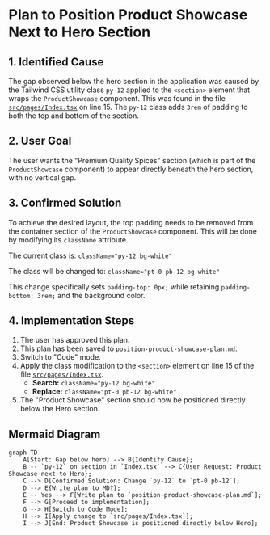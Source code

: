 # Plan to Position Product Showcase Next to Hero Section

## 1. Identified Cause
The gap observed below the hero section in the application was caused by the Tailwind CSS utility class `py-12` applied to the `<section>` element that wraps the `ProductShowcase` component. This was found in the file [`src/pages/Index.tsx`](src/pages/Index.tsx) on line 15. The `py-12` class adds `3rem` of padding to both the top and bottom of the section.

## 2. User Goal
The user wants the "Premium Quality Spices" section (which is part of the `ProductShowcase` component) to appear directly beneath the hero section, with no vertical gap.

## 3. Confirmed Solution
To achieve the desired layout, the top padding needs to be removed from the container section of the `ProductShowcase` component. This will be done by modifying its `className` attribute.

The current class is: `className="py-12 bg-white"`

The class will be changed to: `className="pt-0 pb-12 bg-white"`

This change specifically sets `padding-top: 0px;` while retaining `padding-bottom: 3rem;` and the background color.

## 4. Implementation Steps
1.  The user has approved this plan.
2.  This plan has been saved to `position-product-showcase-plan.md`.
3.  Switch to "Code" mode.
4.  Apply the class modification to the `<section>` element on line 15 of the file [`src/pages/Index.tsx`](src/pages/Index.tsx).
    *   **Search:** `className="py-12 bg-white"`
    *   **Replace:** `className="pt-0 pb-12 bg-white"`
5.  The "Product Showcase" section should now be positioned directly below the Hero section.

## Mermaid Diagram

```mermaid
graph TD
    A[Start: Gap below hero] --> B{Identify Cause};
    B -- `py-12` on section in `Index.tsx` --> C{User Request: Product Showcase next to Hero};
    C --> D[Confirmed Solution: Change `py-12` to `pt-0 pb-12`];
    D --> E{Write plan to MD?};
    E -- Yes --> F[Write plan to `position-product-showcase-plan.md`];
    F --> G[Proceed to implementation];
    G --> H[Switch to Code Mode];
    H --> I[Apply change to `src/pages/Index.tsx`];
    I --> J[End: Product Showcase is positioned directly below Hero];